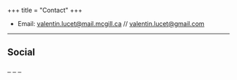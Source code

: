 +++
title = "Contact"
+++

* Email: [valentin.lucet@mail.mcgill.ca](mailto:valentin.lucet@mail.mcgill.ca) // [valentin.lucet@gmail.com](mailto:valentin.lucet@gmail.com)
<!-- * Phone: []() -->

---

## Social

<a href="https://github.com/vlucet/" style="display:inline;"><i class="fab fa-2x fa-github" aria-hidden="true"></i>&nbsp;&nbsp;</a>
<a href="https://bsky.app/profile/vlucet.bsky.social" style="display:inline;"><i class="fab fa-2x fa-bluesky" aria-hidden="true"></i>&nbsp;&nbsp;</a>
<a href="https://app.thestorygraph.com/profile/vlucet" style="display:inline;"><i class="fas fa-2x fa-book" aria-hidden="true"></i>&nbsp;&nbsp;</a>
